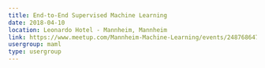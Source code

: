 ```yaml
---
title: End-to-End Supervised Machine Learning
date: 2018-04-10
location: Leonardo Hotel - Mannheim, Mannheim
link: https://www.meetup.com/Mannheim-Machine-Learning/events/248768647/
usergroup: maml
type: usergroup
---
```

